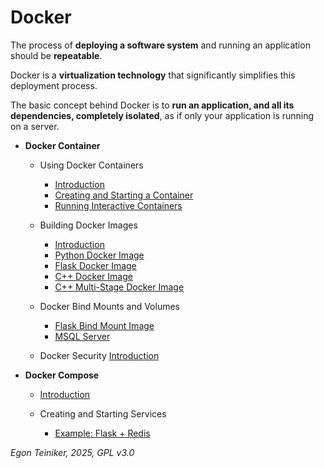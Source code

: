 # Docker 

The process of **deploying a software system** and running an application 
should be **repeatable**. 

Docker is a **virtualization technology** that significantly simplifies this 
deployment process.

The basic concept behind Docker is to **run an application, and all its 
dependencies, completely isolated**, as if only your application is 
running on a server.


* **Docker Container** 
    - Using Docker Containers    
        - [Introduction](docker-container/introduction/README.md)
        - [Creating and Starting a Container](docker-container/docker-nginx/)
        - [Running Interactive Containers](docker-container/docker-busybox/)
    
    - Building Docker Images
        - [Introduction](docker-container/docker-build/README.md)
        - [Python Docker Image](docker-container/docker-python/)
        - [Flask Docker Image](docker-container/docker-flask/)
        - [C++ Docker Image](docker-container/docker-cxx/)
        - [C++ Multi-Stage Docker Image](docker-container/docker-cxx-multi-stage/)

    - Docker Bind Mounts and Volumes 
        - [Flask Bind Mount Image](docker-container/docker-flask-mount/)       
        - [MSQL Server](docker-container/docker-mysql/)

    - Docker Security
        [Introduction](docker-container/docker-security/README.md)


* **Docker Compose**
    - [Introduction](docker-compose/introduction/README.md)

    - Creating and Starting Services
        - [Example: Flask + Redis](docker-compose/compose-flask/)


*Egon Teiniker, 2025, GPL v3.0*
